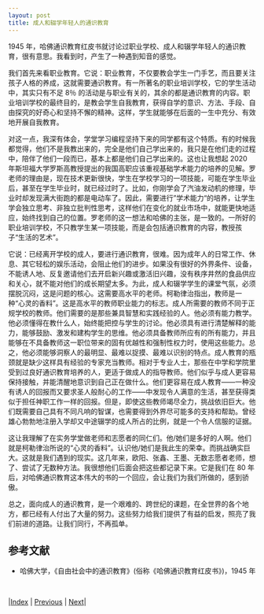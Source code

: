 ```yaml
---
layout: post
title: 成人和辍学年轻人的通识教育
---
```


1945 年，哈佛通识教育红皮书就讨论过职业学校、成人和辍学年轻人的通识教育，很有意思。我看到时，产生了一种遇到知音的感觉。

我们首先来看职业教育。它说：职业教育，不仅要教会学生一门手艺，而且要关注孩子人格的养成，这就需要通识教育。有一所著名的职业培训学校，它的学生活动中，其实只有不足 8％ 的活动是与职业有关的，其余的都是通识教育的内容。职业培训学校的最终目的，是教会学生自我教育，获得自学的意识、方法、手段、自由探究的好奇心和坚持不懈的精神。这样，学生就能够在后面的一生中充分、有效地开展自我教育。

对这一点，我深有体会，学堂学习编程坚持下来的同学都有这个特质。有的时候我都觉得，他们不是我教出来的，完全是他们自己学出来的，我只是在他们走的过程中，陪伴了他们一段而已，基本上都是他们自己学出来的。这也让我想起 2020 年斯坦福大学罗斯高教授提出的我国高职应该重视基础学术能力的培养的见解。罗老师的理由是，现在技术更新很快，学生在学校学习的一项技能，可能在学生毕业后，甚至在学生毕业时，就已经过时了。比如，你刚学会了汽油发动机的修理，毕业时却发现满大街跑的都是电动车了。因此，需要进行”学术能力“的培养，让学生学会独立思考、非独立批判性思考，这样他们在变化的就业市场中，就能更快地适应，始终找到自己的位置。罗老师的这一想法和哈佛的主张，是一致的。一所好的职业培训学校，不只教学生某一项技能，而是会包括通识教育的内容，教授孩子“生活的艺术”。

它说：已经离开学校的成人，要进行通识教育，很难。因为成年人的日常工作、休息、其它轻松的娱乐活动，会阻止他们的进步。如果没有很好的外界条件、设备，不能诱人地、反复邀请他们去开启新兴趣或激活旧兴趣，没有秩序井然的食品供应和关心，就不能对他们的成长期望太多。为此，成人和辍学学生的课堂气氛，必须摆脱沉闷，这是问题的核心。这需要高水平的老师。柯勒律治指出，教师是一种“心灵的香料”。这是高水平的教师职业能力的标志。成人所需要的教师不同于正规学校的教师。他们需要的是那些兼具智慧和实践经验的人。他必须有能力教学。他必须懂得在教什么人，始终能把控与学生的讨论。他必须具有进行清楚解释的能力，能够鼓励、激发和建构学生的思维。他必须具备教师所应有的所有能力，并且能够在不具备教师这一职位带来的固有优越性和强制性权力时，使用这些能力。总之，他必须能够洞察人的最明显、最难以捉摸、最难以识别的特点。成人教育的瓶颈就是缺少这样具有经验的专家充当教师。相对于专业人士，那些在中学和学院里受到过良好通识教育培养的人，更适于做成人的指导教师。他们似乎与成人更容易保持接触，并能清醒地意识到自己正在做什么。他们更容易在成人教育——一种没有诱人的回报而又要求圣人般耐心的工作——中发现令人满意的生活，甚至获得类似于担任神职工作一样的回报。但是，即使这些教师竭尽全力，挑战依旧巨大。他们既需要自己具有不同凡响的智谋，也需要得到外界尽可能多的支持和帮助。曾经雄心勃勃地注册入学却又中途辍学的成人所占的比例，就是一个令人信服的证据。

这让我理解了在实务学堂做老师和志愿者的同仁们。他/她们是多好的人啊。他们就是柯勒律治所说的“心灵的香料”。认识他/她们是我此生的荣幸。而挑战确实巨大。这就是我们遇到的现实。这几年来，欧阳、张鑫、王墨、无数志愿者老师，想了、尝试了无数种方法。我很想他们后面会把这些都记录下来。它是我们在 80 年后，对哈佛通识教育这本伟大的书的一个回应，会让我们为我们所做的，感到骄傲。

总之，面向成人的通识教育，是一个艰难的、跨世纪的课题，在全世界的各个地方，都已经有人付出了大量的努力。这些努力给我们提供了有益的启发，照亮了我们前进的道路。让我们同行，不再孤单。

## 参考文献

- 哈佛大学，《自由社会中的通识教育》(俗称《哈佛通识教育红皮书》)，1945 年

<br/>

|[Index](../../) | [Previous](10-child) | [Next](1-2-plan)|
